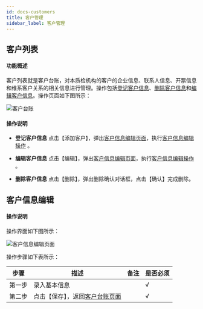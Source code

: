```yaml
---
id: docs-customers
title: 客户管理
sidebar_label: 客户管理
---
```


## 客户列表
#### 功能概述
客户列表就是客户台账，对本质检机构的客户的企业信息、联系人信息、开票信息和维系客户关系的相关信息进行管理。操作包括[登记客户信息](#登记客户信息)、[删除客户信息](#删除客户信息)和[编辑客户信息](#编辑客户信息)。操作页面如下图所示：

 <html><span id='客户台账'></span></html>

![客户台账](http://datmfiles.ebookchain.org/1JPpOAyc8h9%E5%AE%A2%E6%88%B7%E7%AE%A1%E7%90%86-%E5%AE%A2%E6%88%B7%E5%8F%B0%E8%B4%A6%E6%93%8D%E4%BD%9C%E9%A1%B5%E9%9D%A2.png "客户台账")

#### 操作说明

 <html><span id='登记客户信息'></span></html>

- **登记客户信息** 点击【添加客户】，弹出[客户信息编辑页面](#客户信息编辑页面)，执行[客户信息编辑操作](#客户信息编辑) 。

 <html><span id='编辑客户信息'></span></html>

 - **编辑客户信息** 点击【编辑】，弹出[客户信息编辑页面](#客户信息编辑页面)，执行[客户信息编辑操作](#客户信息编辑) 。

 <html><span id='删除客户信息'></span></html>

- **删除客户信息** 点击【删除】，弹出删除确认对话框，点击【确认】完成删除。

 <html><span id='客户信息编辑'></span></html>

## 客户信息编辑


#### 操作说明
操作界面如下图所示：
 <html><span id='客户信息编辑页面'></span></html>

![客户信息编辑页面](http://datmfiles.ebookchain.org/1JPrKxUpAhL%E5%AE%A2%E6%88%B7%E7%AE%A1%E7%90%86-%E5%AE%A2%E6%88%B7%E4%BF%A1%E6%81%AF%E7%BC%96%E8%BE%91%E6%93%8D%E4%BD%9C%E9%A1%B5%E9%9D%A2.png "客户信息编辑页面")

操作步骤如下表所示：

| 步骤 | 描述| 备注 |是否必须 | 
| ------ | --- | --- |--- |
| 第一步 | 录入基本信息    |     |  √ |  
| 第二步 | 点击【保存】，返回[客户台账页面]()    |     |  √ |    

